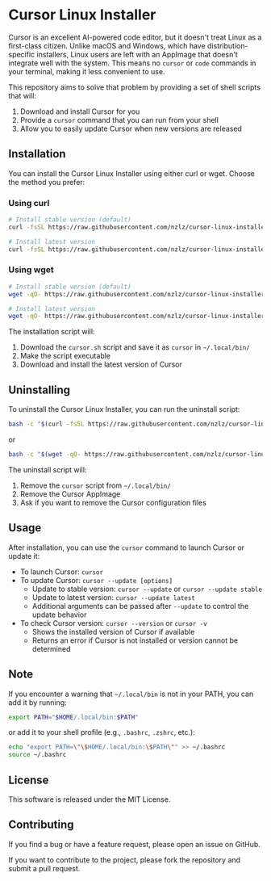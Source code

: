 # Cursor Linux Installer

Cursor is an excellent AI-powered code editor, but it doesn't treat Linux as a first-class citizen. Unlike macOS and Windows, which have distribution-specific installers, Linux users are left with an AppImage that doesn't integrate well with the system. This means no `cursor` or `code` commands in your terminal, making it less convenient to use.

This repository aims to solve that problem by providing a set of shell scripts that will:

1. Download and install Cursor for you
2. Provide a `cursor` command that you can run from your shell
3. Allow you to easily update Cursor when new versions are released

## Installation

You can install the Cursor Linux Installer using either curl or wget. Choose the method you prefer:

### Using curl

```bash
# Install stable version (default)
curl -fsSL https://raw.githubusercontent.com/nzlz/cursor-linux-installer/main/install.sh | bash

# Install latest version
curl -fsSL https://raw.githubusercontent.com/nzlz/cursor-linux-installer/main/install.sh | bash -s -- latest
```

### Using wget

```bash
# Install stable version (default)
wget -qO- https://raw.githubusercontent.com/nzlz/cursor-linux-installer/main/install.sh | bash

# Install latest version
wget -qO- https://raw.githubusercontent.com/nzlz/cursor-linux-installer/main/install.sh | bash -s -- latest
```

The installation script will:

1. Download the `cursor.sh` script and save it as `cursor` in `~/.local/bin/`
2. Make the script executable
3. Download and install the latest version of Cursor

## Uninstalling

To uninstall the Cursor Linux Installer, you can run the uninstall script:

```bash
bash -c "$(curl -fsSL https://raw.githubusercontent.com/nzlz/cursor-linux-installer/main/uninstall.sh)"
```

or

```bash
bash -c "$(wget -qO- https://raw.githubusercontent.com/nzlz/cursor-linux-installer/main/uninstall.sh)"

```

The uninstall script will:

1. Remove the `cursor` script from `~/.local/bin/`
2. Remove the Cursor AppImage
3. Ask if you want to remove the Cursor configuration files

## Usage

After installation, you can use the `cursor` command to launch Cursor or update it:

- To launch Cursor: `cursor`
- To update Cursor: `cursor --update [options]`
  - Update to stable version: `cursor --update` or `cursor --update stable`
  - Update to latest version: `cursor --update latest`
  - Additional arguments can be passed after `--update` to control the update behavior
- To check Cursor version: `cursor --version` or `cursor -v`
  - Shows the installed version of Cursor if available
  - Returns an error if Cursor is not installed or version cannot be determined

## Note

If you encounter a warning that `~/.local/bin` is not in your PATH, you can add it by running:

```bash
export PATH="$HOME/.local/bin:$PATH"
```

or add it to your shell profile (e.g., `.bashrc`, `.zshrc`, etc.):

```bash
echo "export PATH=\"\$HOME/.local/bin:\$PATH\"" >> ~/.bashrc
source ~/.bashrc
```

## License

This software is released under the MIT License.

## Contributing

If you find a bug or have a feature request, please open an issue on GitHub.

If you want to contribute to the project, please fork the repository and submit a pull request.
